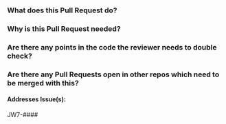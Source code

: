 ### What does this Pull Request do?

### Why is this Pull Request needed?

### Are there any points in the code the reviewer needs to double check?

### Are there any Pull Requests open in other repos which need to be merged with this?

#### Addresses Issue(s):

JW7-####

